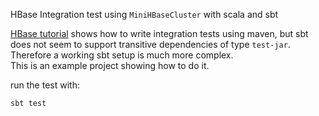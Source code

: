 HBase Integration test using `MiniHBaseCluster` with scala and sbt

[HBase tutorial][hbase-tutorial] shows how to write integration tests using maven, but sbt does not seem to support transitive dependencies of type `test-jar`. 
Therefore a working sbt setup is much more complex.  
This is an example project showing how to do it. 

run the test with:
```bash
sbt test
```

[hbase-tutorial]: https://github.com/apache/hbase/blob/master/src/main/asciidoc/_chapters/unit_testing.adoc#4-integration-testing-with-an-hbase-mini-cluster
